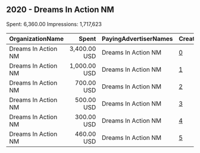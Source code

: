 ## 2020 - Dreams In Action NM 
Spent: 6,360.00
Impressions: 1,717,623

|OrganizationName|Spent|PayingAdvertiserNames|CreativeUrls|Impressions|Genders|AgeBrackets|CountryCodes|BillingAddresses|CandidateBallotInformation|
|:---|---:|:---|:---|---:|:---|:---|:---|:---|:---|
|Dreams In Action NM|3,400.00 USD|Dreams In Action NM|[0](https://www.snap.com/political-ads/asset/7795c359251fd26b1a262346d336ab6430c9502de0d6b170a24ae811e5b3dee4?mediaType=mp4)|1,008,376||17-40|united states|US|2020 General Election Act GOTV|
|Dreams In Action NM|1,000.00 USD|Dreams In Action NM|[1](https://www.snap.com/political-ads/asset/0d64eed00181becfe5f538f55a0611a1c2dbc087c9e9755eaea485d95db2c539?mediaType=mp4)|279,895||18-40|united states|US|2020 General Elections|
|Dreams In Action NM|700.00 USD|Dreams In Action NM|[2](https://www.snap.com/political-ads/asset/a2eb51d640fea37b75c0ea2ba697792238d820af0e3488d8a40b319700f1bcbc?mediaType=mp4)|178,346||17+|united states|US|2020 General Election New Mexico|
|Dreams In Action NM|500.00 USD|Dreams In Action NM|[3](https://www.snap.com/political-ads/asset/7fc75b288b976df1c9a8520392726d7610dd6d6636a9b029bc72b5060a67c225?mediaType=mp4)|129,554||17-40|united states|US|2020 General Election New Mexico|
|Dreams In Action NM|300.00 USD|Dreams In Action NM|[4](https://www.snap.com/political-ads/asset/4e144a03c68ace641a59c41df03ad639f71b283ee91ce2e204657ea453afb71a?mediaType=mp4)|81,472||17-40|united states|US|2020 General Election New Mexico|
|Dreams In Action NM|460.00 USD|Dreams In Action NM|[5](https://www.snap.com/political-ads/asset/28407e4b972f3f6077bde54dba0aef17cef62806e2c461ffc782d881d0e8ec35?mediaType=mp4)|39,980||17-40|united states|US|2020 General GOTV Ed NM|
